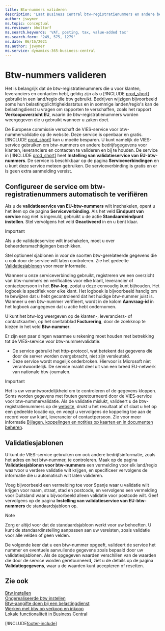 ```yaml
---
title: Btw-nummers valideren
description: 'Laat Business Central btw-registratienummers en andere bedrijfsinformatie voor uw contacten, klanten en leveranciers valideren, op basis van de EU VIES btw-nummervalidatieservice.'
author: jswymer
ms.topic: conceptual
ms.reviewer: bholtorf
ms.search.keywords: 'VAT, posting, tax, value-added tax'
ms.search.form: '249, 575, 1279'
ms.date: 06/16/2021
ms.author: jswymer
ms.service: dynamics-365-business-central
---
```


# Btw-nummers valideren

Het is belangrijk dat de btw-registratienummers die u voor klanten, leveranciers en contacten hebt, geldig zijn als u [!INCLUDE [prod_short](includes/prod_short.md)] gebruikt in een land/regio die btw gebruikt. Bedrijven wijzigen bijvoorbeeld soms hun belastingplichtigheidsstatus en in sommige landen/regio's kan de belastingdienst u vragen om rapporten te verschaffen, zoals het rapport **Verkoopoverzicht EU**, waarin de btw-registratienummers worden weergegeven die u gebruikt wanneer u zaken doet.

De Europese commissie verschaft de VIES-service voor btw-nummervalidatie op de website. Deze service is openbaar en gratis. [!INCLUDE [prod_short](includes/prod_short.md)] kan u moeite besparen. U kunt namelijk de VIES-service gebruiken om btw-nummers en andere bedrijfsgegevens voor klanten, leveranciers en contacten te valideren en bij te houden. De service in [!INCLUDE [prod_short](includes/prod_short.md)] heet **Instelling van validatieservice van EU-btw-nummers**. De service is beschikbaar op de pagina **Serviceverbindingen** en u kunt deze service meteen gebruiken. De serviceverbinding is gratis en er is geen extra aanmelding vereist.

## Configureer de service om btw-registratienummers automatisch te verifiëren

Als u de **validatieservice van EU-btw-nummers** wilt inschakelen, opent u het item op de pagina **Serviceverbinding**. Als het veld **Eindpunt van service** nog niet is ingevuld, gebruikt u de actie **Standaardeindpunt instellen**. Stel vervolgens het veld **Geactiveerd** in en u bent klaar.  

> [!IMPORTANT]
> Als u de validatieservice wilt inschakelen, moet u over beheerdersmachtigingen beschikken.

Stel optioneel sjablonen in voor de soorten btw-gerelateerde gegevens die u ook door de service wilt laten controleren. Zie het gedeelte [Validatiesjablonen](#validation-templates) voor meer informatie.

Wanneer u onze serviceverbinding gebruikt, registreren we een overzicht van btw-nummers en verificaties voor elke klant, leverancier of contactpersoon in het **Btw-log**, zodat u deze eenvoudig kunt bijhouden. Het logboek is specifiek voor elke klant. Het logboek is bijvoorbeeld handig om te bewijzen dat u hebt gecontroleerd dat het huidige btw-nummer juist is. Wanneer u een btw-nummer verifieert, wordt in de kolom **Aanvraag-id** in het logboek aangegeven dat u actie hebt ondernomen.

U kunt het btw-log weergeven op de klanten-, leveranciers- of contactkaarten, op het sneltabblad **Facturering**, door de zoekknop te kiezen in het veld **Btw-nummer**.  

Er zijn een paar dingen waarmee u rekening moet houden met betrekking tot de VIES-service voor btw-nummervalidatie:

* De service gebruikt het http-protocol, wat betekent dat gegevens die door de server worden overgebracht, niet zijn versleuteld.  
* Deze service wordt mogelijk onderbroken. Hiervoor is Microsoft niet verantwoordelijk. De service maakt deel uit van een breed EU-netwerk van nationale btw-journalen.

> [!IMPORTANT]
> Het is uw verantwoordelijkheid om te controleren of de gegevens kloppen. Soms worden gegevens met fouten geretourneerd door de VIES-service voor btw-nummervalidatie. Als de validatie mislukt, valideert u de btw-registratienummers op de [website](https://ec.europa.eu/taxation_customs/vies/), drukt u het resultaat af of slaat u het op een gedeelde locatie op, en voegt u vervolgens de koppeling toe aan de record voor uw klant, leverancier of contactpersoon. Zie voor meer informatie [Bijlagen, koppelingen en notities op kaarten en in documenten beheren](ui-how-add-link-to-record.md).

## Validatiesjablonen

U kunt de VIES-service gebruiken om ook andere bedrijfsinformatie, zoals het adres en het btw-nummer, te controleren. Maak op de pagina **Validatiesjablonen voor btw-nummers** een vermelding voor elk land/regio waarvoor u verdere validatie wilt krijgen, en specificeer vervolgens de informatie die u automatisch wilt laten valideren.  

Voeg bijvoorbeeld een vermelding toe voor Spanje waar u validatie wilt krijgen voor naam, straat, stad en postcode, en vervolgens een vermelding voor Duitsland waar u bijvoorbeeld alleen validatie voor postcode wilt. Geef vervolgens op de pagina **Instelling van validatieservice van EU-btw-nummers** de standaardsjabloon op.  

> [!NOTE]
> Zorg er altijd voor dat de standaardsjabloon werkt voor uw behoeften. U kunt de standaardinstelling aanpassen aan uw vereisten, zoals validatie voor alle velden of geen velden.

De volgende keer dat u een btw-nummer opgeeft, valideert de service het nummer en eventuele aanvullende gegevens zoals bepaald door uw validatiesjablonen. Als de opgegeven waarden verschillen van de waarden die door de service worden geretourneerd, ziet u de details op de pagina **Validatiegegevens**, waar u de waarden kunt accepteren of resetten.  

## Zie ook

[Btw instellen](finance-setup-vat.md)  
[Ongerealiseerde btw instellen](finance-setup-unrealized-vat.md)  
[Btw-aangifte doen bij een belastingdienst](finance-how-report-vat.md)  
[Werken met btw op verkoop en inkoop](finance-work-with-vat.md)  
[Lokale functionaliteit in Business Central](about-localization.md)  


[!INCLUDE[footer-include](includes/footer-banner.md)]
